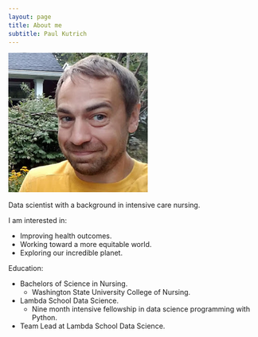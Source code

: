 ```yaml
---
layout: page
title: About me
subtitle: Paul Kutrich
---
```


![me!](/img/avatar-icon.jpg)

Data scientist with a background in intensive care nursing.

I am interested in:
- Improving health outcomes.
- Working toward a more equitable world.
- Exploring our incredible planet.

Education:
- Bachelors of Science in Nursing.
    - Washington State University College of Nursing.
- Lambda School Data Science.
    - Nine month intensive fellowship in data science programming with Python.
- Team Lead at Lambda School Data Science.

